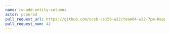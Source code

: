 ```yaml
---
name: rw-add-entity-columns
actor: pconrad
pull_request_url: https://github.com/ucsb-cs156-w22/team04-w22-7pm-HappyCows/pull/42
pull_request_num: 42
---
```

